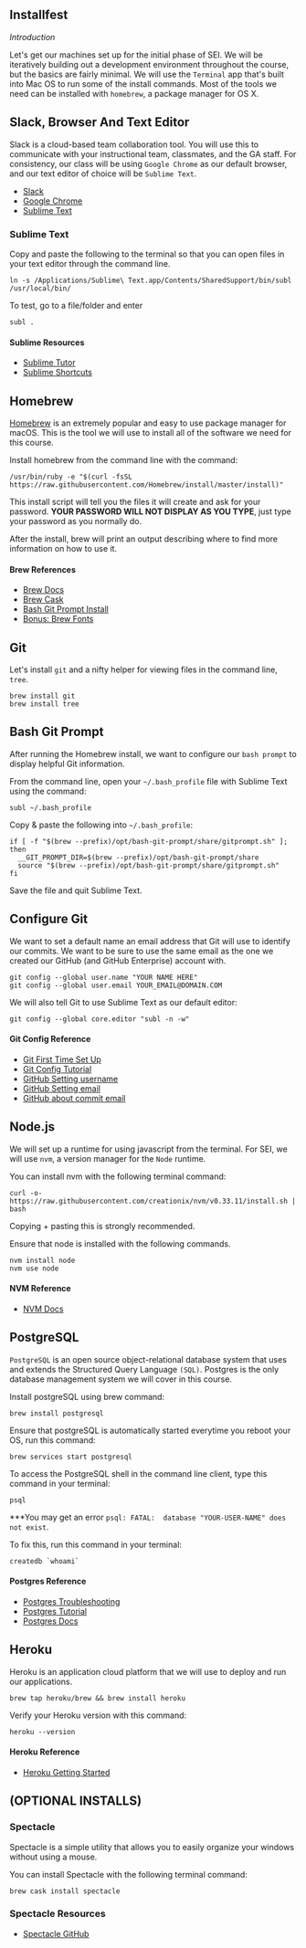 ## Installfest
_Introduction_

Let's get our machines set up for the initial phase of SEI.  We will be iteratively building out a development environment throughout the course, but the basics are fairly minimal. We will use the `Terminal` app that's built into Mac OS to run some of the install commands. Most of the tools we need can be installed with `homebrew`, a package manager for OS X.

## Slack, Browser And Text Editor

Slack is a cloud-based team collaboration tool. You will use this to communicate with your instructional team, classmates, and the GA staff. For consistency, our class will be using `Google Chrome` as our default browser, and our text editor of choice will be `Sublime Text`.

- [Slack](https://slack.com/downloads/mac)
- [Google Chrome](https://www.google.com/chrome/)
- [Sublime Text](https://www.sublimetext.com/)

### Sublime Text

Copy and paste the following to the terminal so that you can open files in your text editor through the command line.

```shell
ln -s /Applications/Sublime\ Text.app/Contents/SharedSupport/bin/subl /usr/local/bin/
```

To test, go to a file/folder and enter

```shell 
subl . 
```

#### Sublime Resources

- [Sublime Tutor](https://sublimetutor.com/)
- [Sublime Shortcuts](https://devhints.io/sublime-text)

## Homebrew

[Homebrew](https://brew.sh/) is an extremely popular and easy to use package manager for macOS. This is the tool we will use to install all of the software we need for this course.

Install homebrew from the command line with the command:

```shell
/usr/bin/ruby -e "$(curl -fsSL https://raw.githubusercontent.com/Homebrew/install/master/install)"
```

This install script will tell you the files it will create and ask for your password. 
**YOUR PASSWORD WILL NOT DISPLAY AS YOU TYPE**, just type your password as you normally do.

After the install, brew will print an output describing where to find more information on how to use it.

#### Brew References

- [Brew Docs](https://docs.brew.sh/)
- [Brew Cask](https://caskroom.github.io/)
- [Bash Git Prompt Install](https://github.com/magicmonty/bash-git-prompt#via-homebrew-on-mac-os-x)
- [Bonus: Brew Fonts](https://github.com/Homebrew/homebrew-cask-fonts)

## Git
Let's install `git` and a nifty helper for viewing files in the command line, `tree`.

```
brew install git
brew install tree
```

## Bash Git Prompt

After running the Homebrew install, we want to configure our `bash prompt` to display helpful Git information.

From the command line, open your `~/.bash_profile` file with Sublime Text using the command:

```shell
subl ~/.bash_profile
```

Copy & paste the following into `~/.bash_profile`:

```shell
if [ -f "$(brew --prefix)/opt/bash-git-prompt/share/gitprompt.sh" ]; then
  __GIT_PROMPT_DIR=$(brew --prefix)/opt/bash-git-prompt/share
  source "$(brew --prefix)/opt/bash-git-prompt/share/gitprompt.sh"
fi
```

Save the file and quit Sublime Text.

## Configure Git

We want to set a default name an email address that Git will use to identify our commits. We want to be sure to use the same email as the one we created our GitHub (and GitHub Enterprise) account with.

```shell
git config --global user.name "YOUR NAME HERE"
git config --global user.email YOUR_EMAIL@DOMAIN.COM
```

We will also tell Git to use Sublime Text as our default editor:

```shell
git config --global core.editor "subl -n -w"
```

#### Git Config Reference

- [Git First Time Set Up](https://git-scm.com/book/en/v2/Getting-Started-First-Time-Git-Setup)
- [Git Config Tutorial](https://www.atlassian.com/git/tutorials/setting-up-a-repository/git-config)
- [GitHub Setting username](https://help.github.com/articles/setting-your-username-in-git/#setting-your-git-username-for-every-repository-on-your-computer)
- [GitHub Setting email](https://help.github.com/articles/setting-your-commit-email-address-in-git/)
- [GitHub about commit email](https://help.github.com/articles/setting-your-commit-email-address-in-git/)

## Node.js

We will set up a runtime for using javascript from the terminal.  For SEI, we will use `nvm`, a version manager for the `Node` runtime.

You can install nvm with the following terminal command:

```
curl -o- https://raw.githubusercontent.com/creationix/nvm/v0.33.11/install.sh | bash
```

Copying + pasting this is strongly recommended.

Ensure that node is installed with the following commands.

```
nvm install node
nvm use node
```

#### NVM Reference
- [NVM Docs](https://github.com/creationix/nvm)

## PostgreSQL

`PostgreSQL` is an open source object-relational database system that uses and extends the Structured Query Language `(SQL)`. Postgres is the only database management system we will cover in this course.

Install postgreSQL using brew command:

```shell
brew install postgresql
```

Ensure that postgreSQL is automatically started everytime you reboot your OS, run this command:

```shell
brew services start postgresql
```

To access the PostgreSQL shell in the command line client, type this command in your terminal:

```shell
psql
```

***You may get an error `psql: FATAL:  database "YOUR-USER-NAME" does not exist`.

To fix this, run this command in your terminal:

```shell
createdb `whoami`
```

#### Postgres Reference

- [Postgres Troubleshooting](https://postgresapp.com/documentation/troubleshooting.html#errors-when-connecting-to-the-postgresql-server)
- [Postgres Tutorial](http://www.postgresqltutorial.com/)
- [Postgres Docs](https://www.postgresql.org/docs/11/index.html)

## Heroku

Heroku is an application cloud platform that we will use to deploy and run our applications.

```shell
brew tap heroku/brew && brew install heroku
```

Verify your Heroku version with this command:

```shell
heroku --version
```

#### Heroku Reference
- [Heroku Getting Started](https://devcenter.heroku.com/articles/heroku-cli#download-and-install)


## (OPTIONAL INSTALLS)

### Spectacle

Spectacle is a simple utility that allows you to easily organize your windows without using a mouse.

You can install Spectacle with the following terminal command:
```
brew cask install spectacle
```

### Spectacle Resources
- [Spectacle GitHub](https://github.com/eczarny/spectacle#keyboard-shortcuts)
